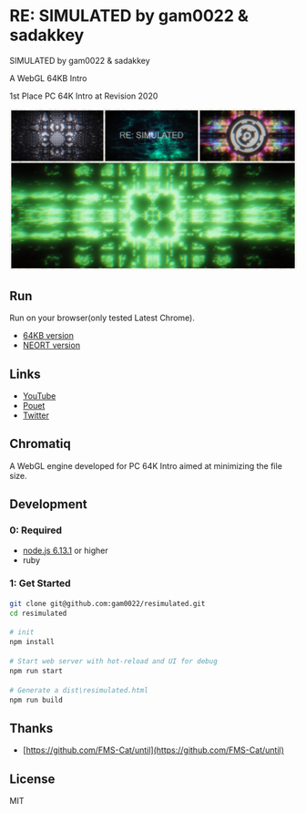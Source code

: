 # RE: SIMULATED by gam0022 & sadakkey

SIMULATED by gam0022 & sadakkey

A WebGL 64KB Intro

1st Place PC 64K Intro at Revision 2020

![resimulated-collage.jpg](resimulated-collage.jpg)

## Run

Run on your browser(only tested Latest Chrome).

- [64KB version](https://gam0022.net/webgl/64k-intro_resimulated.html)
- [NEORT version](https://neort.io/art/bqa4pgs3p9f6qoqnmujg)

## Links

- [YouTube](https://youtu.be/tirAdWbceak)
- [Pouet](https://www.pouet.net/prod.php?which=85260)
- [Twitter](https://twitter.com/gam0022/status/1249658268319768576)

## Chromatiq

A WebGL engine developed for PC 64K Intro aimed at minimizing the file size.

## Development

### 0: Required

- [node.js 6.13.1](https://nodejs.org/ja/) or higher
- ruby

### 1: Get Started

```sh
git clone git@github.com:gam0022/resimulated.git
cd resimulated

# init
npm install

# Start web server with hot-reload and UI for debug
npm run start

# Generate a dist\resimulated.html
npm run build
```

## Thanks

- [https://github.com/FMS-Cat/until](https://github.com/FMS-Cat/until)

## License

MIT